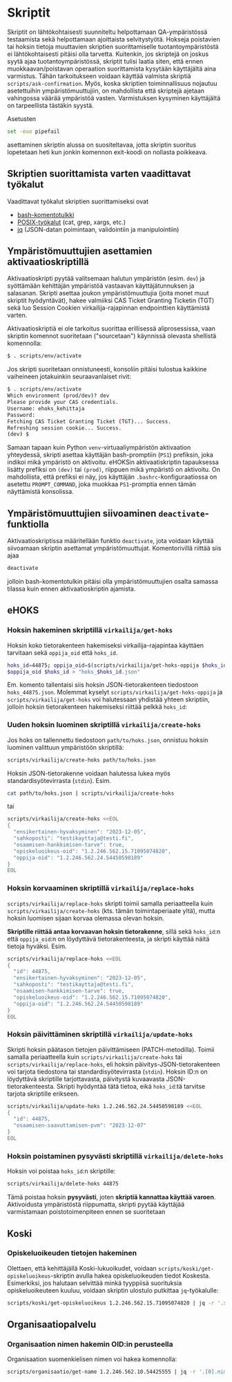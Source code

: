 # Skriptit

Skriptit on lähtökohtaisesti suunniteltu helpottamaan QA-ympäristössä
testaamista sekä helpottamaan ajoittaista selvitystyötä. Hokseja poistavien tai
hoksin tietoja muuttavien skriptien suorittamiselle tuotantoympäristöstä ei
lähtökohtaisesti pitäisi olla tarvetta. Kuitenkin, jos skriptejä on joskus syytä
ajaa tuotantoympäristössä, skriptit tulisi laatia siten, että ennen
muokkaavan/poistavan operaation suorittamista kysytään käyttäjältä aina
varmistus. Tähän tarkoitukseen voidaan käyttää valmista skriptiä
`scripts/ask-confirmation`. Myös, koska skriptien toiminnallisuus nojautuu
asetettuihin ympäristömuuttujiin, on mahdollista että skriptejä ajetaan
vahingossa väärää ympäristöä vasten. Varmistuksen kysyminen käyttäjältä on
tarpeellista tästäkin syystä.

Asetusten
```bash
set -euo pipefail
```
asettaminen skriptin alussa on suositeltavaa, jotta skriptin suoritus lopetetaan
heti kun jonkin komennon exit-koodi on nollasta poikkeava.

## Skriptien suorittamista varten vaadittavat työkalut

Vaadittavat työkalut skriptien suorittamiseksi ovat
- [bash-komentotulkki](https://www.gnu.org/software/bash/)
- [POSIX-työkalut](https://pubs.opengroup.org/onlinepubs/9699919799/idx/utilities.html) (cat, grep, xargs, etc.)
- [jq](https://jqlang.github.io/jq/) (JSON-datan poimintaan, validointiin ja manipulointiin)

## Ympäristömuuttujien asettamien aktivaatioskriptillä

Aktivaatioskripti pyytää valitsemaan halutun ympäristön (esim. `dev`) ja
syöttämään kehittäjän ympäristöä vastaavan käyttäjätunnuksen ja salasanan.
Skripti asettaa joukon ympäristömuuttujia (joita monet muut skriptit
hyödyntävät), hakee valmiiksi CAS Ticket Granting Ticketin (TGT) sekä luo
Session Cookien virkailija-rajapinnan endpointtien käyttämistä varten.

Aktivaatioskriptiä ei ole tarkoitus suorittaa erillisessä aliprosessissa, vaan
skriptin komennot suoritetaan ("sourcetaan") käynnissä olevasta shellistä
komennolla:
```bash
$ . scripts/env/activate
```
Jos skripti suoritetaan onnistuneesti, konsoliin pitäisi tulostua kaikkine
vaiheineen jotakuinkin seuraavanlaiset rivit:
```bash
$ . scripts/env/activate
Which environment (prod/dev)? dev
Please provide your CAS credentials.
Username: ehoks_kehittaja
Password:
Fetching CAS Ticket Granting Ticket (TGT)... Success.
Refreshing session cookie... Success.
(dev) $
```
Samaan tapaan kuin Python `venv`-virtuaaliympäristön aktivaation yhteydessä,
skripti asettaa käyttäjän bash-promptiin (`PS1`) prefiksin, joka indikoi mikä
ympäristö on aktivoitu. eHOKSin aktivaatiskriptin tapauksessa lisätty prefiksi
on `(dev)` tai `(prod)`, riippuen mikä ympäristö on aktivoitu. On mahdollista,
että prefiksi ei näy, jos käyttäjän `.bashrc`-konfiguraatiossa on asetettu
`PROMPT_COMMAND`, joka muokkaa `PS1`-promptia ennen tämän näyttämistä
konsolissa.

## Ympäristömuuttujien siivoaminen `deactivate`-funktiolla

Aktivaatioskriptissa määritellään funktio `deactivate`, jota voidaan käyttää
siivoamaan skriptin asettamat ympäristömuuttujat. Komentorivillä riittää siis
ajaa
```bash
deactivate
```
jolloin bash-komentotulkin pitäisi olla ympäristömuuttujien osalta samassa
tilassa kuin ennen aktivaatioskriptin ajamista.

## eHOKS

### Hoksin hakeminen skriptillä `virkailija/get-hoks`

Hoksin koko tietorakenteen hakemiseksi virkailija-rajapintaa käyttäen tarvitaan
sekä `oppija_oid` että `hoks_id`.
```bash
hoks_id=44875; oppija_oid=$(scripts/virkailija/get-hoks-oppija $hoks_id); scripts/virkailija/get-hoks
$oppija_oid $hoks_id > "hoks_$hoks_id.json"
```
Em. komento tallentaisi siis hoksin JSON-tietorakenteen tiedostoon
`hoks_44875.json`. Molemmat kyselyt `scripts/virkailija/get-hoks-oppija` ja
`scripts/virkailija/get-hoks` voi halutessaan yhdistää yhteen skriptiin, jolloin
hoksin tietorakenteen hakemiseksi riittää pelkkä `hoks_id`:

### Uuden hoksin luominen skriptillä `virkailija/create-hoks`

Jos hoks on tallennettu tiedostoon `path/to/hoks.json`, onnistuu hoksin luominen
valittuun ympäristöön skriptillä:
```bash
scripts/virkailija/create-hoks path/to/hoks.json
```
Hoksin JSON-tietorakenne voidaan halutessa lukea myös standardisyötevirrasta (`stdin`). Esim.
```bash
cat path/to/hoks.json | scripts/virkailija/create-hoks
```
tai
```bash
scripts/virkailija/create-hoks <<EOL
{
  "ensikertainen-hyvaksyminen": "2023-12-05",
  "sahkoposti": "testikayttaja@testi.fi",
  "osaamisen-hankkimisen-tarve": true,
  "opiskeluoikeus-oid": "1.2.246.562.15.71095074820",
  "oppija-oid": "1.2.246.562.24.54450598189"
}
EOL
```

### Hoksin korvaaminen skriptillä `virkailija/replace-hoks`

`scripts/virkailija/replace-hoks` skripti toimii samalla periaatteella kuin
`scripts/virkailija/create-hoks` (kts. tämän toimintaperiaate yltä), mutta
hoksin luomisen sijaan korvaa olemassa olevan hoksin.

**Skriptille riittää antaa korvaavan hoksin tietorakenne**, sillä sekä
`hoks_id`:n että `oppija_oid`:n on löydyttävä tietorakenteesta, ja skripti
käyttää näitä tietoja hyväksi. Esim.
```bash
scripts/virkailija/replace-hoks <<EOL
{
  "id": 44875,
  "ensikertainen-hyvaksyminen": "2023-12-05",
  "sahkoposti": "testikayttaja@testi.fi",
  "osaamisen-hankkimisen-tarve": true,
  "opiskeluoikeus-oid": "1.2.246.562.15.71095074820",
  "oppija-oid": "1.2.246.562.24.54450598189"
}
EOL
```

### Hoksin päivittäminen skriptillä `virkailija/update-hoks`

Skripti hoksin päätason tietojen päivittämiseen (PATCH-metodilla). Toimii
samalla periaatteella kuin `scripts/virkailija/create-hoks` tai
`scripts/virkailija/replace-hoks`, eli hoksin päivitys-JSON-tietorakenteen voi
tarjota tiedostona tai standardisyötevirrasta (`stdin`). Hoksin ID:n on
löydyttävä skriptille tarjottavasta, päivitystä kuvaavasta
JSON-tietorakenteesta. Skripti hyödyntää tätä tietoa, eikä `hoks_id`:tä tarvitse
tarjota skriptille erikseen.
```bash
scripts/virkailija/update-hoks 1.2.246.562.24.54450598189 <<EOL
{
  "id": 44875,
  "osaamisen-saavuttamisen-pvm": "2023-12-07"
}
EOL
```



### Hoksin poistaminen pysyvästi skriptillä `virkailija/delete-hoks`

Hoksin voi poistaa `hoks_id`:n skriptille:
```bash
scripts/virkailija/delete-hoks 44875
```
Tämä poistaa hoksin **pysyvästi**, joten **skriptiä kannattaa käyttää varoen**.
Aktivoidusta ympäristöstä riippumatta, skripti pyytää käyttäjää varmistamaan
poistotoimenpiteen ennen se suoritetaan

## Koski

### Opiskeluoikeuden tietojen hakeminen
Olettaen, että kehittäjällä Koski-lukuoikudet, voidaan
`scripts/koski/get-opiskeluoikeus`-skriptin avulla hakea opiskeluoikeuden tiedot
Koskesta. Esimerkiksi, jos halutaan selvittää minkä tyyppiisä suorituksia
opiskeluoikeuteen kuuluu, voidaan skriptin ulostulo putkittaa `jq`-työkalulle:
```bash
scripts/koski/get-opiskeluoikeus 1.2.246.562.15.71095074820 | jq -r '.suoritukset[].tyyppi.koodiarvo'
```

## Organisaatiopalvelu

### Organisaation nimen hakemin OID:in perusteella

Organisaation suomenkielisen nimen voi hakea komennolla:
```bash
scripts/organisaatio/get-name 1.2.246.562.10.54425555 | jq -r '.[0].nimi.fi'
```

